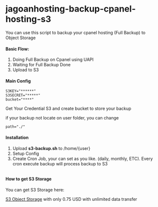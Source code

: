 # jagoanhosting-backup-cpanel-hosting-s3
You can use this script to backup your cpanel hosting (Full Backup) to Object Storage

#### Basic Flow:
1. Doing Full Backup on Cpanel using UAPI
2. Waiting for Full Backup Done
3. Upload to S3

#### Main Config
```shell script
S3KEY="******"
S3SECRET="*****"
bucket="****"
```

Get Your Credential S3 and create bucket to store your backup

if your backup not locate on user folder, you can change
```shell script
path="./"
```

#### Installation
1. Upload **s3-backup.sh** to /home/{user}
2. Setup Config
3. Create Cron Job, your can set as you like. (daily, monthly, ETC). Every cron execute backup will process backup to S3
```shell script

```

#### How to get S3 Storage
You can get S3 Storage here: 

[S3 Object Storage](https://www.jagoanhosting.com/cloud-object-storage/?utm_source=github&utm_medium=readme&utm_campaign=BackupS3&utm_id=BackupS3)
with only 0.75 USD with unlimited data transfer
